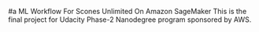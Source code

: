 #a ML Workflow For Scones Unlimited On Amazon SageMaker
This is the final project for Udacity Phase-2 Nanodegree program sponsored by AWS.
